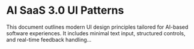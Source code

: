 # AI SaaS 3.0 UI Patterns

This document outlines modern UI design principles tailored for AI-based software experiences. It includes minimal text input, structured controls, and real-time feedback handling...